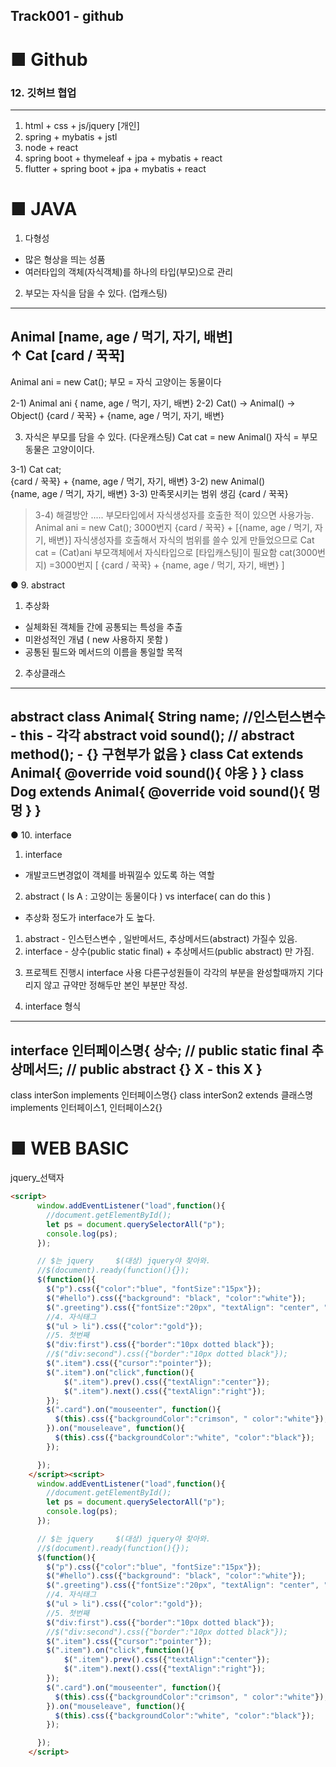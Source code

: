 ## Track001 -  github

 
# ■ Github   
### 12. 깃허브 협업 
---
1. html + css + js/jquery      [개인]
2. spring + mybatis + jstl     
3. node + react
4. spring boot + thymeleaf + jpa + mybatis + react  
5. flutter + spring boot + jpa + mybatis + react
 


# ■ JAVA

1.  다형성
- 많은 형상을 띄는 성품
- 여러타입의 객체(자식객체)를 하나의 타입(부모)으로 관리

2. 부모는 자식을 담을 수 있다.  (업캐스팅)
----------------------------------
Animal  [name, age / 먹기, 자기, 배변]  
  ↑
 Cat     [card / 꾹꾹]
----------------------------------
Animal  ani = new Cat();        부모 = 자식      고양이는 동물이다

2-1)   Animal  ani { name, age / 먹기, 자기, 배변} 
2-2)   Cat() → Animal() → Object()
       {card / 꾹꾹} + {name, age / 먹기, 자기, 배변} 


3. 자식은 부모를 담을 수 있다.  (다운캐스팅) 
Cat     cat = new Animal()      자식 = 부모       동물은 고양이이다.

3-1)   Cat     cat;        
     {card / 꾹꾹} + {name, age / 먹기, 자기, 배변} 
3-2)   new Animal()    
                          {name, age / 먹기, 자기, 배변} 
3-3) 만족못시키는 범위 생김
     {card / 꾹꾹}
> 3-4)  해결방안
    ..... 부모타입에서 자식생성자를 호출한 적이 있으면 사용가능.
    Animal ani = new Cat();              3000번지 {card / 꾹꾹} + [{name, age / 먹기, 자기, 배변}] 
	자식생성자를 호출해서 자식의 범위를 쓸수 있게 만들었으므로 
    Cat     cat = (Cat)ani
	부모객체에서 자식타입으로 [타입캐스팅]이 필요함
	 cat(3000번지) =3000번지 [   {card / 꾹꾹} + {name, age / 먹기, 자기, 배변}  ] 
     

● 9. abstract         
1. 추상화
 -  실체화된 객체들 간에 공통되는 특성을 추출
 -  미완성적인 개념 (  new 사용하지 못함  )
 -  공통된 필드와 메서드의 이름을 통일할 목적

2. 추상클래스
-----------------------------------------------
abstract  class Animal{
   String name;               //인스턴스변수 - this - 각각
   abstract  void sound();  // abstract method();        -  {} 구현부가 없음
}
class Cat   extends Animal{  @override  void sound(){   야옹  } }
class Dog  extends Animal{  @override  void sound(){   멍멍  } }
-----------------------------------------------     




● 10. interface
1.  interface  
   - 개발코드변경없이 객체를 바꿔낄수 있도록 하는 역할

2.  abstract ( Is A : 고양이는 동물이다 ) vs  interface( can do this )
   - 추상화 정도가 interface가 도 높다.
   1) abstract  - 인스턴스변수                  , 일반메서드, 추상메서드(abstract) 가질수 있음.
   2) interface - 상수(public static final)   + 추상메서드(public abstract) 만 가짐.

3. 프로젝트 진행시 interface 사용
    다른구성원들이 각각의 부분을 완성할때까지 기다리지 않고
    규약만 정해두만 본인 부분만 작성.

4. interface 형식
------------------------------------------------------
  interface 인터페이스명{
     상수;      // public static final
     추상메서드; // public abstract    {} X - this X
  }
------------------------------------------------------
class  interSon    implements 인터페이스명{}
class  interSon2  extends 클래스명 implements 인터페이스1, 인터페이스2{}

 


# ■ WEB BASIC

jquery_선택자

```html
<script>
      window.addEventListener("load",function(){
        //document.getElementById();
        let ps = document.querySelectorAll("p");
        console.log(ps);
      });

      // $는 jquery     $(대상) jquery야 찾아와.
      //$(document).ready(function(){});
      $(function(){
        $("p").css({"color":"blue", "fontSize":"15px"});
        $("#hello").css({"background": "black", "color":"white"});
        $(".greeting").css({"fontSize":"20px", "textAlign": "center", "textDecoration": "underline"});
        //4. 자식태그
        $("ul > li").css({"color":"gold"});
        //5. 첫번째
        $("div:first").css({"border":"10px dotted black"});
        //$("div:second").css({"border":"10px dotted black"});
        $(".item").css({"cursor":"pointer"});
        $(".item").on("click",function(){
            $(".item").prev().css({"textAlign":"center"});
            $(".item").next().css({"textAlign":"right"});
        });
        $(".card").on("mouseenter", function(){
          $(this).css({"backgroundColor":"crimson", " color":"white"});
        }).on("mouseleave", function(){
          $(this).css({"backgroundColor":"white", "color":"black"});
        });

      });
    </script><script>
      window.addEventListener("load",function(){
        //document.getElementById();
        let ps = document.querySelectorAll("p");
        console.log(ps);
      });

      // $는 jquery     $(대상) jquery야 찾아와.
      //$(document).ready(function(){});
      $(function(){
        $("p").css({"color":"blue", "fontSize":"15px"});
        $("#hello").css({"background": "black", "color":"white"});
        $(".greeting").css({"fontSize":"20px", "textAlign": "center", "textDecoration": "underline"});
        //4. 자식태그
        $("ul > li").css({"color":"gold"});
        //5. 첫번째
        $("div:first").css({"border":"10px dotted black"});
        //$("div:second").css({"border":"10px dotted black"});
        $(".item").css({"cursor":"pointer"});
        $(".item").on("click",function(){
            $(".item").prev().css({"textAlign":"center"});
            $(".item").next().css({"textAlign":"right"});
        });
        $(".card").on("mouseenter", function(){
          $(this).css({"backgroundColor":"crimson", " color":"white"});
        }).on("mouseleave", function(){
          $(this).css({"backgroundColor":"white", "color":"black"});
        });

      });
    </script>
```